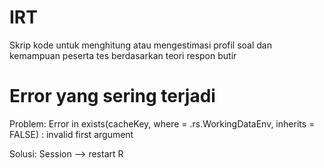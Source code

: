 # IRT
 Skrip kode untuk menghitung atau mengestimasi profil soal dan kemampuan peserta tes berdasarkan teori respon butir


# Error yang sering terjadi
Problem:
Error in exists(cacheKey, where = .rs.WorkingDataEnv, inherits = FALSE) : 
  invalid first argument

Solusi: Session --> restart R
